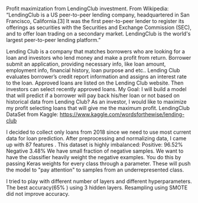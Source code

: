 
Profit maximization from LendingClub  investment.
From Wikipedia: “LendingClub is a US peer-to-peer lending company, headquartered in San Francisco, California.[3] It was the first peer-to-peer lender to register its offerings as securities with the Securities and Exchange Commission (SEC), and to offer loan trading on a secondary market. LendingClub is the world's largest peer-to-peer lending platform.”
 
Lending Club is a company that matches borrowers who are looking for a loan and  investors who lend money and make a profit from return. Borrower submit an application, providing necessary info, like  loan amount, employment info, financial history, loan purpose and etc.. Lending Club evaluates borrower’s credit report information and assigns an interest rate to the loan.
Approved loans are listed on the Lending Club website. Then  investors can select recently approved loans.
My Goal: I will build a model that will predict if a borrower will pay back his/her loan or not based on historical data from Lending Club? As an investor, I would like to maximize my profit selecting loans that will give me the maximum profit.
LendingClub DataSet from Kaggle: https://www.kaggle.com/wordsforthewise/lending-club

I decided to collect only loans from 2018 since we need to use most current data for loan prediction.
After preprocessing and normalizing data, I came up with 87 features . 
This dataset is highly imbalanced:
    Positive: 96.52% 
    Negative  3.48%
We have small fraction of negative samples.
We  want to have the classifier heavily weight the negative examples. You do this by passing Keras weights for every class through a parameter. These will push the model to "pay attention" to samples from an underrepresented class.

I tried to play with different number of layers and different hyperparameters.
The best accuracy(65% ) using  3 hidden layers.
Resampling using SMOTE  did not improve accuracy.

 
